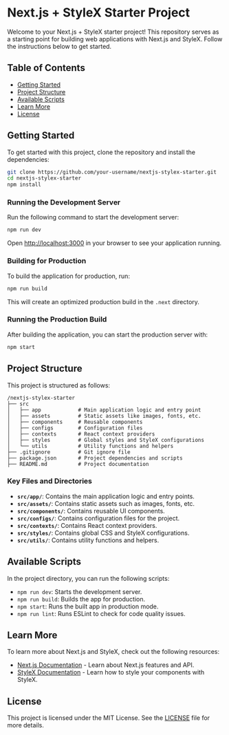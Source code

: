 # Next.js + StyleX Starter Project

Welcome to your Next.js + StyleX starter project! This repository serves as a starting point for building web applications with Next.js and StyleX. Follow the instructions below to get started.

## Table of Contents

- [Getting Started](#getting-started)
- [Project Structure](#project-structure)
- [Available Scripts](#available-scripts)
- [Learn More](#learn-more)
- [License](#license)

## Getting Started

To get started with this project, clone the repository and install the dependencies:

```bash
git clone https://github.com/your-username/nextjs-stylex-starter.git
cd nextjs-stylex-starter
npm install
```

### Running the Development Server

Run the following command to start the development server:

```bash
npm run dev
```

Open [http://localhost:3000](http://localhost:3000) in your browser to see your application running.

### Building for Production

To build the application for production, run:

```bash
npm run build
```

This will create an optimized production build in the `.next` directory.

### Running the Production Build

After building the application, you can start the production server with:

```bash
npm start
```

## Project Structure

This project is structured as follows:

```
/nextjs-stylex-starter
├── src
│   ├── app            # Main application logic and entry point
│   ├── assets         # Static assets like images, fonts, etc.
│   ├── components     # Reusable components
│   ├── configs        # Configuration files
│   ├── contexts       # React context providers
│   ├── styles         # Global styles and StyleX configurations
│   └── utils          # Utility functions and helpers
├── .gitignore         # Git ignore file
├── package.json       # Project dependencies and scripts
├── README.md          # Project documentation
```

### Key Files and Directories

- **`src/app/`**: Contains the main application logic and entry points.
- **`src/assets/`**: Contains static assets such as images, fonts, etc.
- **`src/components/`**: Contains reusable UI components.
- **`src/configs/`**: Contains configuration files for the project.
- **`src/contexts/`**: Contains React context providers.
- **`src/styles/`**: Contains global CSS and StyleX configurations.
- **`src/utils/`**: Contains utility functions and helpers.

## Available Scripts

In the project directory, you can run the following scripts:

- `npm run dev`: Starts the development server.
- `npm run build`: Builds the app for production.
- `npm start`: Runs the built app in production mode.
- `npm run lint`: Runs ESLint to check for code quality issues.

## Learn More

To learn more about Next.js and StyleX, check out the following resources:

- [Next.js Documentation](https://nextjs.org/docs) - Learn about Next.js features and API.
- [StyleX Documentation](https://stylex.dev/docs) - Learn how to style your components with StyleX.

## License

This project is licensed under the MIT License. See the [LICENSE](LICENSE) file for more details.
